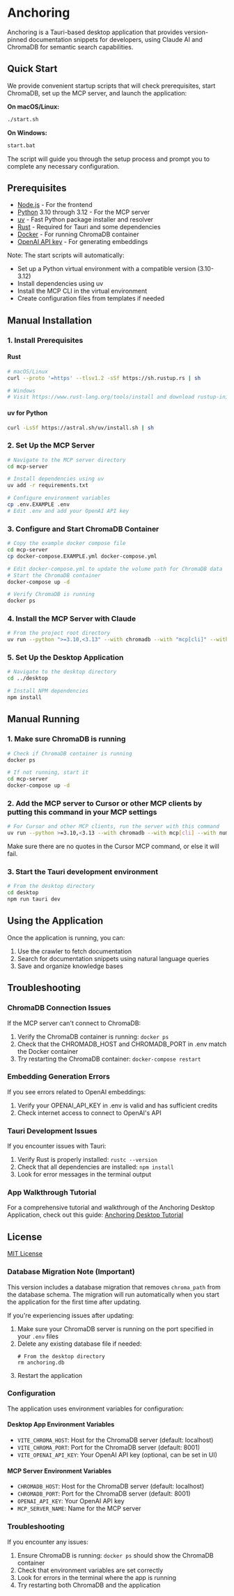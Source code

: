 # Anchoring

Anchoring is a Tauri-based desktop application that provides version-pinned documentation snippets for developers, using Claude AI and ChromaDB for semantic search capabilities.

## Quick Start

We provide convenient startup scripts that will check prerequisites, start ChromaDB, set up the MCP server, and launch the application:

**On macOS/Linux:**
```bash
./start.sh
```

**On Windows:**
```bash
start.bat
```

The script will guide you through the setup process and prompt you to complete any necessary configuration.

## Prerequisites

- [Node.js](https://nodejs.org/) - For the frontend
- [Python](https://python.org/) 3.10 through 3.12 - For the MCP server
- [uv](https://github.com/astral-sh/uv) - Fast Python package installer and resolver
- [Rust](https://www.rust-lang.org/tools/install) - Required for Tauri and some dependencies
- [Docker](https://www.docker.com) - For running ChromaDB container
- [OpenAI API key](https://platform.openai.com/api-keys) - For generating embeddings

Note: The start scripts will automatically:
- Set up a Python virtual environment with a compatible version (3.10-3.12)
- Install dependencies using uv
- Install the MCP CLI in the virtual environment
- Create configuration files from templates if needed

## Manual Installation

### 1. Install Prerequisites

#### Rust
```bash
# macOS/Linux
curl --proto '=https' --tlsv1.2 -sSf https://sh.rustup.rs | sh

# Windows
# Visit https://www.rust-lang.org/tools/install and download rustup-init.exe
```

#### uv for Python
```bash
curl -LsSf https://astral.sh/uv/install.sh | sh
```

### 2. Set Up the MCP Server

```bash
# Navigate to the MCP server directory
cd mcp-server

# Install dependencies using uv
uv add -r requirements.txt

# Configure environment variables
cp .env.EXAMPLE .env
# Edit .env and add your OpenAI API key
```

### 3. Configure and Start ChromaDB Container

```bash
# Copy the example docker compose file
cd mcp-server
cp docker-compose.EXAMPLE.yml docker-compose.yml

# Edit docker-compose.yml to update the volume path for ChromaDB data
# Start the ChromaDB container
docker-compose up -d

# Verify ChromaDB is running
docker ps
```

### 4. Install the MCP Server with Claude

```bash
# From the project root directory
uv run --python ">=3.10,<3.13" --with chromadb --with "mcp[cli]" --with numpy --with openai --with pydantic --with semantic-text-splitter --with tiktoken mcp install "mcp-server/app/server.py"
```

### 5. Set Up the Desktop Application

```bash
# Navigate to the desktop directory
cd ../desktop

# Install NPM dependencies
npm install
```

## Manual Running

### 1. Make sure ChromaDB is running

```bash
# Check if ChromaDB container is running
docker ps

# If not running, start it
cd mcp-server
docker-compose up -d
```

### 2. Add the MCP server to Cursor or other MCP clients by putting this command in your MCP settings

```bash
# For Cursor and other MCP clients, run the server with this command
uv run --python >=3.10,<3.13 --with chromadb --with mcp[cli] --with numpy --with openai --with pydantic --with semantic-text-splitter --with tiktoken mcp run /path/to/mcp-server/app/server.py
```

Make sure there are no quotes in the Cursor MCP command, or else it will fail.

### 3. Start the Tauri development environment

```bash
# From the desktop directory
cd desktop
npm run tauri dev
```

## Using the Application

Once the application is running, you can:

1. Use the crawler to fetch documentation
2. Search for documentation snippets using natural language queries
3. Save and organize knowledge bases

## Troubleshooting

### ChromaDB Connection Issues

If the MCP server can't connect to ChromaDB:

1. Verify the ChromaDB container is running: `docker ps`
2. Check that the CHROMADB_HOST and CHROMADB_PORT in .env match the Docker container
3. Try restarting the ChromaDB container: `docker-compose restart`

### Embedding Generation Errors

If you see errors related to OpenAI embeddings:

1. Verify your OPENAI_API_KEY in .env is valid and has sufficient credits
2. Check internet access to connect to OpenAI's API

### Tauri Development Issues

If you encounter issues with Tauri:

1. Verify Rust is properly installed: `rustc --version`
2. Check that all dependencies are installed: `npm install`
3. Look for error messages in the terminal output

### App Walkthrough Tutorial

For a comprehensive tutorial and walkthrough of the Anchoring Desktop Application, check out this guide:
[Anchoring Desktop Tutorial](https://x.com/mrmidwit/status/1898570762128183730?s=46)

## License

[MIT License](LICENSE)

### Database Migration Note (Important)

This version includes a database migration that removes `chroma_path` from the database schema. The migration will run automatically when you start the application for the first time after updating.

If you're experiencing issues after updating:

1. Make sure your ChromaDB server is running on the port specified in your `.env` files
2. Delete any existing database file if needed:
   ```
   # From the desktop directory
   rm anchoring.db
   ```
3. Restart the application

### Configuration

The application uses environment variables for configuration:

#### Desktop App Environment Variables

- `VITE_CHROMA_HOST`: Host for the ChromaDB server (default: localhost)
- `VITE_CHROMA_PORT`: Port for the ChromaDB server (default: 8001)
- `VITE_OPENAI_API_KEY`: Your OpenAI API key (optional, can be set in UI)

#### MCP Server Environment Variables

- `CHROMADB_HOST`: Host for the ChromaDB server (default: localhost)
- `CHROMADB_PORT`: Port for the ChromaDB server (default: 8001)
- `OPENAI_API_KEY`: Your OpenAI API key
- `MCP_SERVER_NAME`: Name for the MCP server

### Troubleshooting

If you encounter any issues:

1. Ensure ChromaDB is running: `docker ps` should show the ChromaDB container
2. Check that environment variables are set correctly
3. Look for errors in the terminal where the app is running
4. Try restarting both ChromaDB and the application